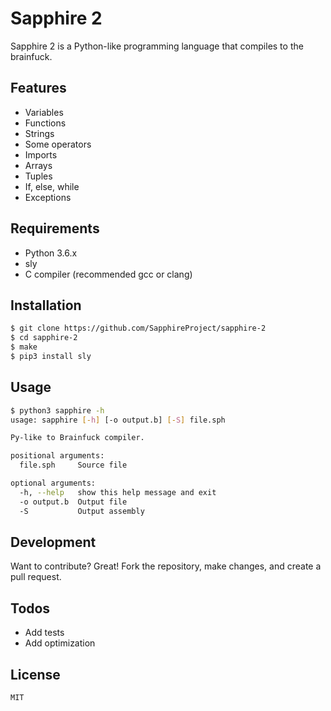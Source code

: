 # Sapphire 2

Sapphire 2 is a Python-like programming language that compiles to the brainfuck.

## Features

  - Variables
  - Functions
  - Strings
  - Some operators
  - Imports
  - Arrays
  - Tuples
  - If, else, while
  - Exceptions

## Requirements

  - Python 3.6.x
  - sly
  - C compiler (recommended gcc or clang)

## Installation

```sh
$ git clone https://github.com/SapphireProject/sapphire-2
$ cd sapphire-2
$ make
$ pip3 install sly
```

## Usage

```sh
$ python3 sapphire -h
usage: sapphire [-h] [-o output.b] [-S] file.sph

Py-like to Brainfuck compiler.

positional arguments:
  file.sph     Source file

optional arguments:
  -h, --help   show this help message and exit
  -o output.b  Output file
  -S           Output assembly
```

## Development

Want to contribute? Great!
Fork the repository, make changes, and create a pull request.

## Todos

 - Add tests
 - Add optimization

License
----
`MIT`
